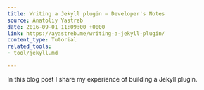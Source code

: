 ```yaml
---
title: Writing a Jekyll plugin – Developer's Notes
source: Anatoliy Yastreb
date: 2016-09-01 11:09:00 +0000
link: https://ayastreb.me/writing-a-jekyll-plugin/
content_type: Tutorial
related_tools:
- tool/jekyll.md

---
```

In this blog post I share my experience of building a Jekyll plugin.






